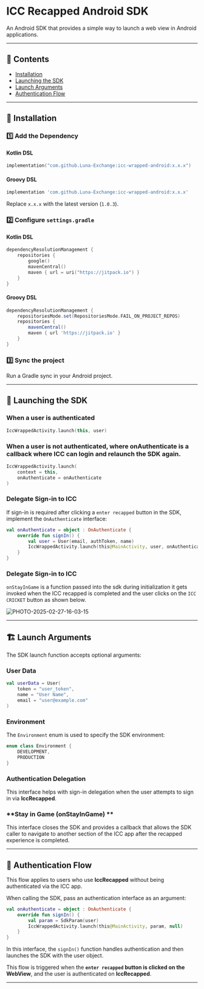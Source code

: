 # ICC Recapped Android SDK

An Android SDK that provides a simple way to launch a web view in Android applications.

---

## 📜 Contents
- [Installation](#installation)
- [Launching the SDK](#launching-the-sdk)
- [Launch Arguments](#launch-arguments)
- [Authentication Flow](#authentication-flow)

---

## 🚀 Installation

### 1️⃣ Add the Dependency

#### **Kotlin DSL**
```kotlin
implementation("com.github.Luna-Exchange:icc-wrapped-android:x.x.x")
```

#### **Groovy DSL**
```groovy
implementation 'com.github.Luna-Exchange:icc-wrapped-android:x.x.x'
```
Replace `x.x.x` with the latest version (`1.0.3`).

### 2️⃣ Configure `settings.gradle`

#### **Kotlin DSL**
```kotlin
dependencyResolutionManagement {
    repositories {
        google()
        mavenCentral()
        maven { url = uri("https://jitpack.io") }
    }
}
```

#### **Groovy DSL**
```groovy
dependencyResolutionManagement {
    repositoriesMode.set(RepositoriesMode.FAIL_ON_PROJECT_REPOS)
    repositories {
        mavenCentral()
        maven { url 'https://jitpack.io' }
    }
}
```

### 3️⃣ Sync the project
Run a Gradle sync in your Android project.

---

## 📲 Launching the SDK

### **When a user is authenticated**
```kotlin
IccWrappedActivity.launch(this, user)
```

### **When a user is not authenticated**, where onAuthenticate is a callback where ICC can login and relaunch the SDK again.
```kotlin
IccWrappedActivity.launch(
    context = this,
    onAuthenticate = onAuthenticate
)
```

### **Delegate Sign-in to ICC**
If sign-in is required after clicking a `enter recapped` button in the SDK, implement the `OnAuthenticate` interface:

```kotlin
val onAuthenticate = object : OnAuthenticate {
    override fun signIn() {
        val user = User(email, authToken, name)
        IccWrappedActivity.launch(this@MainActivity, user, onAuthenticate)
    }
}
```

### **Delegate Sign-in to ICC**
`onStayInGame` is a function passed into the sdk during initialization it gets invoked when the ICC recapped is completed and the user clicks on the `ICC CRICKET` button as shown below.

![PHOTO-2025-02-27-16-03-15](https://github.com/user-attachments/assets/c5af385a-a0fe-4c55-86ff-22d414fd40c6)

---

## 🏗️ Launch Arguments
The SDK launch function accepts optional arguments:

### **User Data**
```kotlin
val userData = User(
    token = "user_token",
    name = "User Name",
    email = "user@example.com"
)
```

### **Environment**
The `Environment` enum is used to specify the SDK environment:

```kotlin
enum class Environment {
    DEVELOPMENT,
    PRODUCTION
}
```

### **Authentication Delegation**
This interface helps with sign-in delegation when the user attempts to sign in via **IccRecapped**.


### **Stay in Game (onStayInGame) **
This interface closes the SDK and provides a callback that allows the SDK caller to navigate to another section of the ICC app after the recapped experience is completed.

---

## 🔐 Authentication Flow
This flow applies to users who use **IccRecapped** without being authenticated via the ICC app.

When calling the SDK, pass an authentication interface as an argument:

```kotlin
val onAuthenticate = object : OnAuthenticate {
    override fun signIn() {
        val param = SdkParam(user)
        IccWrappedActivity.launch(this@MainActivity, param, null)
    }
}
```

In this interface, the `signIn()` function handles authentication and then launches the SDK with the user object.

This flow is triggered when the **`enter recapped` button is clicked on the WebView**, and the user is authenticated on **IccRecapped**.

---
